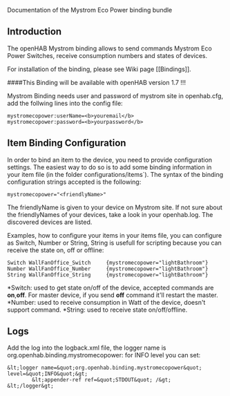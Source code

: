 Documentation of the Mystrom Eco Power binding bundle

## Introduction

The openHAB Mystrom binding allows to send commands Mystrom Eco Power Switches, 
receive consumption numbers and states of devices.

For installation of the binding, please see Wiki page [[Bindings]].

####This Binding will be available with openHAB version 1.7 !!!

Mystrom Binding needs user and password of mystrom site in openhab.cfg, add the follwing lines into the config file:

	mystromecopower:userName=<b>youremail</b>
	mystromecopower:password=<b>yourpassword</b>

## Item Binding Configuration

In order to bind an item to the device, you need to provide configuration settings. The easiest way to do so is to add some binding information in your item file (in the folder configurations/items`). The syntax of the binding configuration strings accepted is the following:

    mystromecopower="<friendlyName>"

The friendlyName is given to your device on Mystrom site.
If not sure about the friendlyNames of your devices, take a look in your openhab.log. The discovered devices are listed.

Examples, how to configure your items in your items file, you can configure as Switch, Number or String, 
String is usefull for scripting because you can receive the state on, off or offline:

    Switch WallFanOffice_Switch 	{mystromecopower="lightBathroom"}
    Number WallFanOffice_Number 	{mystromecopower="lightBathroom"}
    String WallFanOffice_String 	{mystromecopower="lightBathroom"}					

*Switch: used to get state on/off of the device, accepted commands are <b>on</b>,<b>off</b>. For master device, if you send <b>off</b> command it'll restart the master.
*Number: used to receive consumption in Watt of the device, doesn't support command.
*String: used to receive state on/off/offline.

## Logs
Add the log into the logback.xml file, the logger name is org.openhab.binding.mystromecopower:
for INFO level you can set:

	&lt;logger name=&quot;org.openhab.binding.mystromecopower&quot; level=&quot;INFO&quot;&gt;
			&lt;appender-ref ref=&quot;STDOUT&quot; /&gt;
	&lt;/logger&gt;
